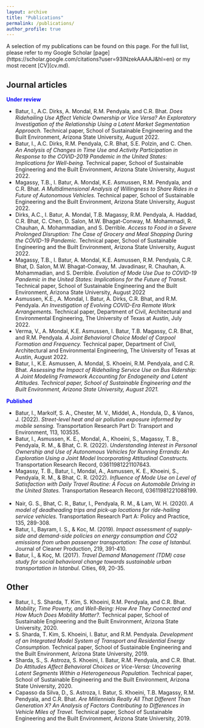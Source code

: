 ```yaml
---
layout: archive
title: "Publications"
permalink: /publications/
author_profile: true
---
```

<link rel="stylesheet" href="https://cdn.jsdelivr.net/npm/bootstrap-icons@1.7.2/font/bootstrap-icons.css">    
A selection of my publications can be found on this page. For the full list, please refer to my Google Scholar [page](https://scholar.google.com/citations?user=93INzekAAAAJ&hl=en) or my most recent [CV](cv.md).

## Journal articles
<strong style="color:#0000ff">Under review</strong>
- <span style="font-size:14px">Batur, I., A.C. Dirks, A. Mondal, R.M. Pendyala, and C.R. Bhat. <i> Does  Ridehailing Use Affect Vehicle Ownership or Vice Versa? An Exploratory Investigation of the Relationship Using a Latent Market Segmentation Approach. </i> Technical paper, School of Sustainable Engineering and the Built Environment, Arizona State University, August 2022.<button tclass="btn btn-link" style="border:0px; background-color: transparent" onclick=" window.open('https://www.caee.utexas.edu/prof/bhat/ABSTRACTS/Batur_et_al_RH_use_Veh_availability.pdf', '_blank'); return false;"><span class="bi bi-file-earmark-pdf" style="font-size: 1rem; -webkit-text-stroke-width: 1px"></span>
- <span style="font-size:14px">Batur, I., A.C. Dirks, R.M. Pendyala, C.R. Bhat, S.E. Polzin, and C. Chen. <i> An Analysis of Changes in Time Use and Activity Participation in Response to the COVID-2019 Pandemic in the United States: Implications for Well-being. </i> Technical paper, School of Sustainable Engineering and the Built Environment, Arizona State University, August 2022.<button tclass="btn btn-link" style="border:0px; background-color: transparent" onclick=" window.open('https://www.caee.utexas.edu/prof/bhat/ABSTRACTS/Batur_et_al_Covid_Time_Use_Wellbeing.pdf', '_blank'); return false;"><span class="bi bi-file-earmark-pdf" style="font-size: 1rem; -webkit-text-stroke-width: 1px"></span>
- <span style="font-size:14px">Magassy, T.B., I. Batur, A. Mondal, K.E. Asmussen, R.M. Pendyala, and C.R. Bhat. <i> A Multidimensional Analysis of Willingness to Share Rides in a Future of Autonomous Vehicles.</i> Technical paper, School of Sustainable Engineering and the Built Environment, Arizona State University, August 2022.<button tclass="btn btn-link" style="border:0px; background-color: transparent" onclick=" window.open('https://www.caee.utexas.edu/prof/bhat/ABSTRACTS/Magassy_et_al_AV_sharing.pdf', '_blank'); return false;"><span class="bi bi-file-earmark-pdf" style="font-size: 1rem; -webkit-text-stroke-width: 1px"></span>
- <span style="font-size:14px">Dirks, A.C., I. Batur, A. Mondal, T.B. Magassy, R.M. Pendyala, A. Haddad, C.R. Bhat, C. Chen, D. Salon, M.W. Bhagat-Conway, M. Mohammadi, R. Chauhan, A. Mohammadian, and S. Derrible. <i> Access to Food in a Severe Prolonged Disruption: The Case of Grocery and Meal Shopping During the COVID-19 Pandemic.</i> Technical paper, School of Sustainable Engineering and the Built Environment, Arizona State University, August 2022.<button tclass="btn btn-link" style="border:0px; background-color: transparent" onclick=" window.open('https://www.caee.utexas.edu/prof/bhat/ABSTRACTS/Dirks_et_al_COVID_Risk_Perception.pdf', '_blank'); return false;"><span class="bi bi-file-earmark-pdf" style="font-size: 1rem; -webkit-text-stroke-width: 1px"></span>
- <span style="font-size:14px">Magassy, T.B., I. Batur, A. Mondal, K.E. Asmussen, R.M. Pendyala, C.R. Bhat, D. Salon, M.W. Bhagat-Conway, M. Javadinasr, R. Chauhan, A. Mohammadian, and S. Derrible. <i>Evolution of Mode Use Due to COVID-19 Pandemic in the United States: Implications for the Future of Transit.</i> Technical paper, School of Sustainable Engineering and the Built Environment, Arizona State University, August 2022<button tclass="btn btn-link" style="border:0px; background-color: transparent" onclick=" window.open('https://www.caee.utexas.edu/prof/bhat/ABSTRACTS/Magassy_et_al_TransitEvolutionCOVID.pdf', '_blank'); return false;"><span class="bi bi-file-earmark-pdf" style="font-size: 1rem; -webkit-text-stroke-width: 1px"></span>
- <span style="font-size:14px">Asmussen, K.E., A. Mondal, I. Batur, A. Dirks, C.R. Bhat, and R.M. Pendyala. <i>An Investigation of Evolving COVID-Era Remote Work Arrangements.</i> Technical paper, Department of Civil, Architectural and Environmental Engineering, The University of Texas at Austin, July 2022.<button tclass="btn btn-link" style="border:0px; background-color: transparent" onclick=" window.open('https://www.caee.utexas.edu/prof/bhat/ABSTRACTS/AFLTW.pdf', '_blank'); return false;"><span class="bi bi-file-earmark-pdf" style="font-size: 1rem; -webkit-text-stroke-width: 1px"></span>
- <span style="font-size:14px">Verma, V., A. Mondal, K.E. Asmussen, I. Batur, T.B. Magassy, C.R. Bhat, and R.M. Pendyala. <i> A Joint Behavioral Choice Model of Carpool Formation and Frequency. </i>Technical paper, Department of Civil, Architectural and Environmental Engineering, The University of Texas at Austin, August 2022.<button tclass="btn btn-link" style="border:0px; background-color: transparent" onclick=" window.open('https://www.caee.utexas.edu/prof/bhat/ABSTRACTS/CarpoolFormationChoices.pdf', '_blank'); return false;"><span class="bi bi-file-earmark-pdf" style="font-size: 1rem; -webkit-text-stroke-width: 1px"></span>
- <span style="font-size:14px">Batur, I., K.E. Asmussen, A. Mondal, S. Khoeini, R.M. Pendyala, and C.R. Bhat.<i> Assessing the Impact of Ridehailing Service Use on Bus Ridership: A Joint Modeling Framework Accounting for Endogeneity and Latent Attitudes. Technical paper, School of Sustainable Engineering and the Built Environment, Arizona State University, August 2021.</i><button tclass="btn btn-link" style="border:0px; background-color: transparent" onclick=" window.open('/files/papers/RidehailingBusUseChange.pdf', '_blank'); return false;"><span class="bi bi-file-earmark-pdf" style="font-size: 1rem; -webkit-text-stroke-width: 1px"></span>

<strong style="color:#0000ff">Published</strong>
- <span style="font-size:14px"> Batur, I., Markolf, S. A., Chester, M. V., Middel, A., Hondula, D., & Vanos, J. (2022). <i> Street-level heat and air pollution exposure informed by mobile sensing. </i> Transportation Research Part D: Transport and Environment, 113, 103535. <button tclass="btn btn-link" style="border:0px; background-color: transparent" onclick=" window.open('https://www.sciencedirect.com/science/article/pii/S1361920922003613?casa_token=nfaDefORB3wAAAAA:Ur1bA6ry1LOpCfMkB_S8hoXCbE1JT9qX-1s7S2iymwlF8b0w2DwM6WR9BFg1V7XIEFV4d15LZWU', '_blank'); return false;"><span class="bi bi-link-45deg" style="font-size: 1.2rem; -webkit-text-stroke-width: 1px"></span></button> <button tclass="btn btn-link" style="border:0px; background-color: transparent" onclick="window.location.href='/files/papers/batur_et_al_zimin_project.pdf';"><span class="bi bi-file-earmark-pdf" style="font-size: 1rem; -webkit-text-stroke-width: 1px"></span></button> </span>
- <span style="font-size:14px"> Batur, I., Asmussen, K. E., Mondal, A., Khoeini, S., Magassy, T. B., Pendyala, R. M., & Bhat, C. R. (2022). <i> Understanding Interest in Personal Ownership and Use of Autonomous Vehicles for Running Errands: An Exploration Using a Joint Model Incorporating Attitudinal Constructs. </i> Transportation Research Record, 03611981221107643. <button tclass="btn btn-link" style="border:0px; background-color: transparent" onclick=" window.open('https://journals.sagepub.com/doi/abs/10.1177/03611981221107643', '_blank'); return false;"><span class="bi bi-link-45deg" style="font-size: 1.2rem; -webkit-text-stroke-width: 1px"></span></button> <button tclass="btn btn-link" style="border:0px; background-color: transparent" onclick="window.location.href='/files/papers/batur_et_al_running_errands.pdf';"><span class="bi bi-file-earmark-pdf" style="font-size: 1rem; -webkit-text-stroke-width: 1px"></span></button> </span>
- <span style="font-size:14px"> Magassy, T. B., Batur, I., Mondal, A., Asmussen, K. E., Khoeini, S., Pendyala, R. M., & Bhat, C. R. (2022). <i> Influence of Mode Use on Level of Satisfaction with Daily Travel Routine: A Focus on Automobile Driving in the United States. </i> Transportation Research Record, 03611981221088199. <button tclass="btn btn-link" style="border:0px; background-color: transparent" onclick="window.open('https://journals.sagepub.com/doi/full/10.1177/03611981221088199?casa_token=j35CMaAFkHgAAAAA%3A5KsUYosGnH9XTqCUumFllVsHELCo-oF3OiCQi8ksBBhTZVNCIpBLEF63kFCBGodELwxyeguZUw-8Gg', '_blank'); return false;"><span class="bi bi-link-45deg" style="font-size: 1.2rem; -webkit-text-stroke-width: 1px"></span></button> <button tclass="btn btn-link" style="border:0px; background-color: transparent" onclick="window.location.href='/files/papers/magassy_et_al_travel_satisfaction.pdf';"><span class="bi bi-file-earmark-pdf" style="font-size: 1rem; -webkit-text-stroke-width: 1px"></span></button> </span>
- <span style="font-size:14px"> Nair, G. S., Bhat, C. R., Batur, I., Pendyala, R. M., & Lam, W. H. (2020). <i> A model of deadheading trips and pick-up locations for ride-hailing service vehicles. </i> Transportation Research Part A: Policy and Practice, 135, 289-308. <button tclass="btn btn-link" style="border:0px; background-color: transparent" onclick=" window.open('https://www.sciencedirect.com/science/article/pii/S0965856419310985?casa_token=8D3Y3DfGHP4AAAAA:i-YXdXpHwIfn7Nc8M3NaYnG_GeYplNxVrca79CbT2q8YHjONU4w-CjwdDyCBbx6b_Jne9Y3G48U', '_blank'); return false;" ><span class="bi bi-link-45deg" style="font-size: 1.2rem; -webkit-text-stroke-width: 1px"></span>
- <span style="font-size:14px"> Batur, I., Bayram, I. S., & Koc, M. (2019). <i>Impact assessment of supply-side and demand-side policies on energy consumption and CO2 emissions from urban passenger transportation: The case of Istanbul. </i> Journal of Cleaner Production, 219, 391-410. <button tclass="btn btn-link" style="border:0px; background-color: transparent" onclick=" window.open('https://www.sciencedirect.com/science/article/pii/S0959652619304494?casa_token=xRqQDPkB-lUAAAAA:WMD2EvULYJ_R8_r-lOp6zS3MDgax2qif3c3JuIt5Ht7dhydqA95TWWXvI4dak9FeX_51Ztd0cbM', '_blank'); return false;"><span class="bi bi-link-45deg" style="font-size: 1.2rem; -webkit-text-stroke-width: 1px"></span>
- <span style="font-size:14px"> Batur, İ., & Koç, M. (2017).<i> Travel Demand Management (TDM) case study for social behavioral change towards sustainable urban transportation in Istanbul. </i> Cities, 69, 20-35. <button tclass="btn btn-link" style="border:0px; background-color: transparent" onclick=" window.open('[https://www.sciencedirect.com/science/article/pii/S0959652619304494?casa_token=xRqQDPkB-lUAAAAA:WMD2EvULYJ_R8_r-lOp6zS3MDgax2qif3c3JuIt5Ht7dhydqA95TWWXvI4dak9FeX_51Ztd0cbM]('https://www.sciencedirect.com/science/article/pii/S0264275117300148?casa_token=fZRED0XSZJMAAAAA:y4gQ2GlUgDzkogMCCkEEF1oe9nEdCotE100SoDtWZAbs-6zAGZTM9_Kqbcc1QF5nu2201ezFYTY', '_blank'); return false;"><span class="bi bi-link-45deg" style="font-size: 1.2rem; -webkit-text-stroke-width: 1px"></span>

## Other
- <span style="font-size:14px"> Batur, I., S. Sharda, T. Kim, S. Khoeini, R.M. Pendyala, and C.R. Bhat. <i>Mobility, Time Poverty, and Well-Being: How Are They Connected and How Much Does Mobility Matter?.</i> Technical paper, School of Sustainable Engineering and the Built Environment, Arizona State University, 2020.<button tclass="btn btn-link" style="border:0px; background-color: transparent" onclick=" window.open('/files/papers/ZeroTripMakersTimePovertyWellbeing_Baturetal_TRB2020.pdf', '_blank'); return false;"><span class="bi bi-file-earmark-pdf" style="font-size: 1rem; -webkit-text-stroke-width: 1px"></span>
- <span style="font-size:14px"> S. Sharda, T. Kim, S. Khoeini, I. Batur, and R.M. Pendyala. <i> Development of an Integrated Model System of Transport and Residential Energy Consumption. </i> Technical paper, School of Sustainable Engineering and the Built Environment, Arizona State University, 2019.<button tclass="btn btn-link" style="border:0px; background-color: transparent" onclick=" window.open('/files/papers/shivam_et_al_energy.pdf', '_blank'); return false;"><span class="bi bi-file-earmark-pdf" style="font-size: 1rem; -webkit-text-stroke-width: 1px"></span>
- <span style="font-size:14px"> Sharda, S., S. Astroza, S. Khoeini, I. Batur, R.M. Pendyala, and C.R. Bhat. <i> Do Attitudes Affect Behavioral Choices or Vice-Versa: Uncovering Latent Segments Within a Heterogeneous Population.</i> Technical paper, School of Sustainable Engineering and the Built Environment, Arizona State University, 2020.<button tclass="btn btn-link" style="border:0px; background-color: transparent" onclick=" window.open('https://www.caee.utexas.edu/prof/bhat/ABSTRACTS/AttitudesBehavior_Latent_Seg.pdf', '_blank'); return false;"><span class="bi bi-file-earmark-pdf" style="font-size: 1rem; -webkit-text-stroke-width: 1px"></span>
- <span style="font-size:14px"> Capasso da Silva, D., S. Astroza, I. Batur, S. Khoeini, T.B. Magassy, R.M. Pendyala, and C.R. Bhat. <i> Are Millennials Really All That Different Than Generation X? An Analysis of Factors Contributing to Differences in Vehicle Miles of Travel.</i> Technical paper, School of Sustainable Engineering and the Built Environment, Arizona State University, 2019.<button tclass="btn btn-link" style="border:0px; background-color: transparent" onclick=" window.open('https://www.caee.utexas.edu/prof/bhat/ABSTRACTS/MillennialsDifferent.pdf', '_blank'); return false;"><span class="bi bi-file-earmark-pdf" style="font-size: 1rem; -webkit-text-stroke-width: 1px"></span>
